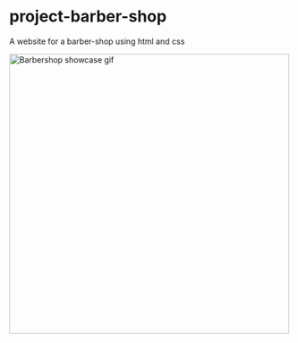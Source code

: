 # project-barber-shop
A website for a barber-shop using html and css

<img src="https://github.com/ItaloTargino123/project-barber-shop/blob/main/Animation.gif" alt="Barbershop showcase gif" title="Barbershop showcase gif" width="500"/>
